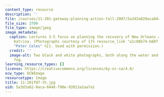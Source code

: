 ```yaml
---
content_type: resource
description: ''
file: /courses/11-201-gateway-planning-action-fall-2007/5a3d3a020aca8448f90e93913a2aa7a1_11-201f07-th.jpg
file_size: 3700
file_type: image/jpeg
image_metadata:
  caption: Lectures 3-5 focus on planning the recovery of New Orleans after Hurricane
    Katrina. (Photographs courtesy of {{% resource_link "a1c08b74-b607-4f49-8553-a218006907bc"
    "Peter Coles" %}}. Used with permission.)
  credit: ''
  image-alt: Two black and white photographs, both along the water and shrouded in
    fog.
learning_resource_types: []
license: https://creativecommons.org/licenses/by-nc-sa/4.0/
ocw_type: OCWImage
resourcetype: Image
title: 11-201f07-th.jpg
uid: 5a3d3a02-0aca-8448-f90e-93913a2aa7a1
---
```

